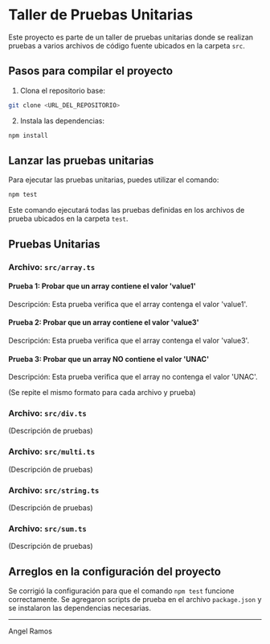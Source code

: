 # Taller de Pruebas Unitarias

Este proyecto es parte de un taller de pruebas unitarias donde se realizan pruebas a varios archivos de código fuente ubicados en la carpeta `src`.

## Pasos para compilar el proyecto

1. Clona el repositorio base:

```bash
git clone <URL_DEL_REPOSITORIO>
```

2. Instala las dependencias:

```bash
npm install
```

## Lanzar las pruebas unitarias

Para ejecutar las pruebas unitarias, puedes utilizar el comando:

```bash
npm test
```

Este comando ejecutará todas las pruebas definidas en los archivos de prueba ubicados en la carpeta `test`.

## Pruebas Unitarias

### Archivo: `src/array.ts`

#### Prueba 1: Probar que un array contiene el valor 'value1'

Descripción: Esta prueba verifica que el array contenga el valor 'value1'.

#### Prueba 2: Probar que un array contiene el valor 'value3'

Descripción: Esta prueba verifica que el array contenga el valor 'value3'.

#### Prueba 3: Probar que un array NO contiene el valor 'UNAC'

Descripción: Esta prueba verifica que el array no contenga el valor 'UNAC'.

(Se repite el mismo formato para cada archivo y prueba)

### Archivo: `src/div.ts`

(Descripción de pruebas)

### Archivo: `src/multi.ts`

(Descripción de pruebas)

### Archivo: `src/string.ts`

(Descripción de pruebas)

### Archivo: `src/sum.ts`

(Descripción de pruebas)

## Arreglos en la configuración del proyecto

Se corrigió la configuración para que el comando `npm test` funcione correctamente. Se agregaron scripts de prueba en el archivo `package.json` y se instalaron las dependencias necesarias.

---

Angel Ramos